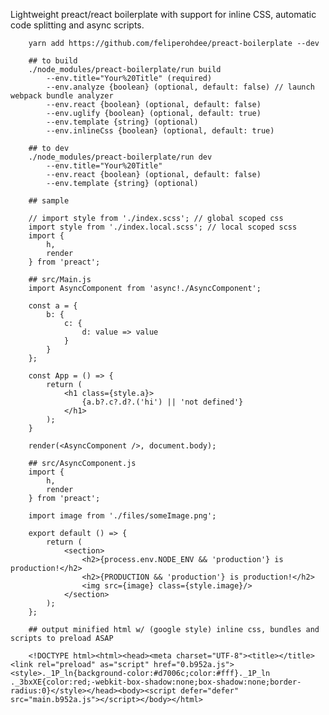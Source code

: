 Lightweight preact/react boilerplate with support for inline CSS, automatic code splitting and async scripts.

		yarn add https://github.com/feliperohdee/preact-boilerplate --dev
		
		## to build
		./node_modules/preact-boilerplate/run build 
			--env.title="Your%20Title" (required)
			--env.analyze {boolean} (optional, default: false) // launch webpack bundle analyzer
			--env.react {boolean} (optional, default: false)
			--env.uglify {boolean} (optional, default: true)
			--env.template {string} (optional)
			--env.inlineCss {boolean} (optional, default: true)
		
		## to dev
		./node_modules/preact-boilerplate/run dev 
			--env.title="Your%20Title"
			--env.react {boolean} (optional, default: false)
			--env.template {string} (optional)

		## sample
		
		// import style from './index.scss'; // global scoped css
		import style from './index.local.scss'; // local scoped scss
		import {
			h,
			render
		} from 'preact';
		
		## src/Main.js
		import AsyncComponent from 'async!./AsyncComponent';

		const a = {
			b: {
				c: {
					d: value => value
				}
			}
		};

		const App = () => {
			return (
				<h1 class={style.a}>
					{a.b?.c?.d?.('hi') || 'not defined'}
				</h1>
			);
		}

		render(<AsyncComponent />, document.body);

		## src/AsyncComponent.js
		import {
			h,
			render
		} from 'preact';

		import image from './files/someImage.png';

		export default () => {
			return (
				<section>
					<h2>{process.env.NODE_ENV && 'production'} is production!</h2>
					<h2>{PRODUCTION && 'production'} is production!</h2>
					<img src={image} class={style.image}/>
				</section>
			);
		};

		## output minified html w/ (google style) inline css, bundles and scripts to preload ASAP

		<!DOCTYPE html><html><head><meta charset="UTF-8"><title></title><link rel="preload" as="script" href="0.b952a.js"><style>._1P_ln{background-color:#d7006c;color:#fff}._1P_ln ._3bxXE{color:red;-webkit-box-shadow:none;box-shadow:none;border-radius:0}</style></head><body><script defer="defer" src="main.b952a.js"></script></body></html>

